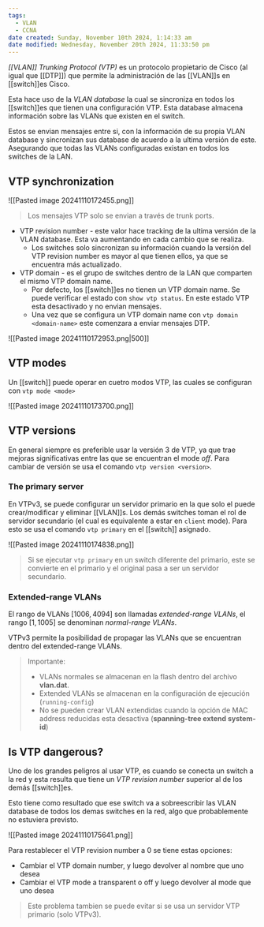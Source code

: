 ```yaml
---
tags:
  - VLAN
  - CCNA
date created: Sunday, November 10th 2024, 1:14:33 am
date modified: Wednesday, November 20th 2024, 11:33:50 pm
---
```

_[[VLAN]] Trunking Protocol (VTP)_ es un protocolo propietario de Cisco (al igual que [[DTP]]) que permite la administración de las [[VLAN]]s en [[switch]]es Cisco. 

Esta hace uso de la _VLAN database_ la cual se sincroniza en todos los [[switch]]es que tienen una configuración VTP. Esta database almacena información sobre las VLANs que existen en el switch. 

Estos se envian mensajes entre si, con la información de su propia VLAN database y sincronizan sus database de acuerdo a la ultima versión de este. Asegurando que todas las VLANs configuradas existan en todos los switches de la LAN.

## VTP synchronization

![[Pasted image 20241110172455.png]]

> Los mensajes VTP solo se envian a través de trunk ports. 

- VTP revision number - este valor hace tracking de la ultima versión de la VLAN database. Esta va aumentando en cada cambio que se realiza. 
	- Los switches solo sincronizan su información cuando la versión del VTP revision number es mayor al que tienen ellos, ya que se encuentra más actualizado.
- VTP domain - es el grupo de switches dentro de la LAN que comparten el mismo VTP domain name. 
	- Por defecto,  los [[switch]]es no tienen un VTP domain name. Se puede verificar el estado con `show vtp status`. En este estado VTP esta desactivado y no envian mensajes. 
	- Una vez que se configura un VTP domain name con `vtp domain <domain-name>` este comenzara a enviar mensajes DTP. 

![[Pasted image 20241110172953.png|500]]

## VTP modes 

Un [[switch]] puede operar en cuetro modos VTP, las cuales se configuran con `vtp mode <mode>`

![[Pasted image 20241110173700.png]]


## VTP versions 
En general siempre es preferible usar la versión 3 de VTP, ya que trae mejoras significativas entre las que se encuentran el mode _off_. Para cambiar de versión se usa el comando `vtp version <version>`. 

### The primary server
En VTPv3, se puede configurar un servidor primario en la que solo el puede crear/modificar y eliminar [[VLAN]]s. Los demás switches toman el rol de servidor secundario (el cual es equivalente a estar en `client` mode). Para esto se usa el comando `vtp primary` en el [[switch]] asignado. 

![[Pasted image 20241110174838.png]]

> Si se ejecutar `vtp primary` en un switch diferente del primario, este se convierte en el primario y el original pasa a ser un servidor secundario.


### Extended-range VLANs 
El rango de VLANs $[1006, 4094]$ son llamadas _extended-range VLANs_, el rango $[1, 1005]$ se denominan _normal-range VLANs_.

VTPv3 permite la posibilidad de propagar las VLANs que se encuentran dentro del extended-range VLANs. 

> Importante:
> - VLANs normales se almacenan en la flash dentro del archivo **vlan.dat**.
> - Extended VLANs se almacenan en la configuración de ejecución (`running-config`)
> - No se pueden crear VLAN extendidas cuando la opción de MAC address reducidas esta desactiva (**spanning-tree extend system-id**)
## Is VTP dangerous? 
Uno de los grandes peligros al usar VTP, es cuando se conecta un switch a la red y esta resulta que tiene un _VTP revision number_ superior al de los demás [[switch]]es. 

Esto tiene como resultado que ese switch va a sobreescribir las VLAN database de todos los demas switches en la red, algo que probablemente no estuviera previsto. 

![[Pasted image 20241110175641.png]]

Para restablecer el VTP revision number a $0$ se tiene estas opciones:
- Cambiar el VTP domain number, y luego devolver al nombre que uno desea
- Cambiar el VTP mode a transparent o off y luego devolver al mode que uno desea

> Este problema tambien se puede evitar si se usa un servidor VTP primario (solo VTPv3).






